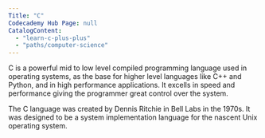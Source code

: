 ```yaml
---
Title: "C"
Codecademy Hub Page: null
CatalogContent:
  - "learn-c-plus-plus"
  - "paths/computer-science"
---
```


C is a powerful mid to low level compiled programming language used in operating systems, as the base for higher level languages like C++ and Python, and in high performance applications. It excells in speed and performance giving the programmer great control over the system.

The C language was created by Dennis Ritchie in Bell Labs in the 1970s. It was designed to be a system implementation language for the nascent Unix operating system.